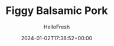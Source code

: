 ---
draft: true # Use this only for setting draft status
hidden: false # Use this to hide unwanted recipes
slug: # <post-title>
title: 'Figgy Balsamic Pork'
description: "You’ve likely come across figs baked into desserts, dried and nestled onto cheese platters, or preserved and slathered on toast for breakfast. But today, we’re mixing things up by pairing fig jam with tangy balsamic vinegar. The result? A sweet and savory sauce that’ll transform the tender pork tenderloin it’s drizzled on top of."
image: https://img.hellofresh.com/f_auto,fl_lossy,q_auto,w_1200/hellofresh_s3/image/figgy-balsamic-pork-b110d6a3.jpg
date: 2024-01-02T17:38:52+00:00
author: HelloFresh

tags: []
categories: "main course"
cuisines: "American"
allergens: ['Milk']

calories: 580
preptime: ['30 minutes']
cooktime: # 180 = 3 Hours | In minutes
totaltime: PT30M
servings: 2

links:
  - description: "You’ve likely come across figs baked into desserts, dried and nestled onto cheese platters, or preserved and slathered on toast for breakfast. But today, we’re mixing things up by pairing fig jam with tangy balsamic vinegar. The result? A sweet and savory sauce that’ll transform the tender pork tenderloin it’s drizzled on top of."
    website: https://www.hellofresh.com/recipes/figgy-balsamic-pork-5dc04a30305bfc2baf70dc0f
    image: https://img.hellofresh.com/f_auto,fl_lossy,q_auto,w_1200/hellofresh_s3/image/figgy-balsamic-pork-b110d6a3.jpg
 
weight: # 1 | You can add weight to some posts to override the default sorting (date descending)

comments: false # Keep False

ingredients: ['1 unit Shallot', '¼ ounce Rosemary', '12 ounce Yukon Gold Potatoes', '12 ounce Pork Tenderloin', '6 ounce Green Beans', '2 tablespoon Fig Jam', '1 unit Chicken Stock Concentrate', '5 teaspoon Balsamic Vinegar', '4 teaspoon Olive Oil', '1 tablespoon Butter', ' Salt', ' Pepper']

instructionTitles: ['Prep', 'Roast Potatoes', 'Sear Pork', 'Roast Green Beans and Pork', 'Make Pan Sauce', 'Serve']
instructions: ['Adjust racks to top and middle positions and preheat oven to 450 degrees. Wash and dry all produce. Halve, peel, and finely chop shallot. Strip rosemary leaves from stems; chop leaves until you have 2 tsp (4 tsp for 4 servings). Dice potatoes into ½-inch pieces.', 'Toss potatoes on a baking sheet with a drizzle of olive oil, half the chopped rosemary, and a pinch of salt and pepper. Roast on top rack, tossing halfway through, until tender and crisped, 20-25 minutes.', 'Meanwhile, pat pork dry with paper towels; season all over with salt and pepper. Heat a drizzle of olive oil in a large pan over medium heat. Add pork and sear, turning occasionally, until browned all over, 4-8 minutes. Transfer to a second baking sheet.', 'Toss green beans with a drizzle of olive oil and a pinch of salt and pepper on sheet with pork. Roast on middle rack until pork is cooked through and green beans are tender, 10-12 minutes. Let pork rest a few minutes after removing from oven, then thinly slice crosswise.', 'Heat a drizzle of olive oil in pan used for pork over medium heat. Add shallot and remaining chopped rosemary. Cook, stirring, until softened, 1-2 minutes. Stir in stock concentrate, vinegar, jam, and ¼ cup water (½ cup for 4 servings). Simmer until thick and saucy, 2-3 minutes. Remove pan from heat and stir in 1 TBSP butter (2 TBSP for 4) until melted. Season with salt and pepper.', 'Divide potatoes, green beans, and pork between plates. Drizzle pan sauce over pork and serve.']
---